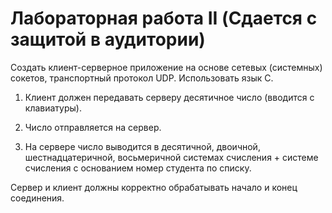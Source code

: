 # Лабораторная работа II (Сдается с защитой в аудитории)

Создать клиент-серверное приложение на основе сетевых (системных) сокетов, транспортный протокол UDP. Использовать язык С.

1. Клиент должен передавать серверу десятичное число (вводится с клавиатуры).

2. Число отправляется на сервер.

3. На сервере число выводится в десятичной, двоичной, шестнадцатеричной, восьмеричной системах счисления + системе счисления с основанием номер студента по списку.

Сервер и клиент должны корректно обрабатывать начало и конец соединения.